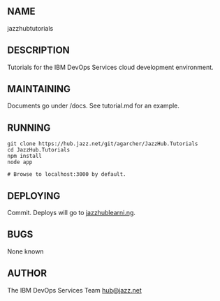 NAME
----

jazzhubtutorials


DESCRIPTION
-----------

Tutorials for the IBM DevOps Services cloud development environment.


MAINTAINING
-----------

Documents go under /docs.  See tutorial.md for an example.


RUNNING
-------

	git clone https://hub.jazz.net/git/agarcher/JazzHub.Tutorials
	cd JazzHub.Tutorials
	npm install
	node app

	# Browse to localhost:3000 by default.

DEPLOYING
---------

Commit.  Deploys will go to [jazzhublearni.ng](https://jazzhublearni.ng.bluemix.net).


BUGS
----

None known


AUTHOR
------

The IBM DevOps Services Team <hub@jazz.net>




